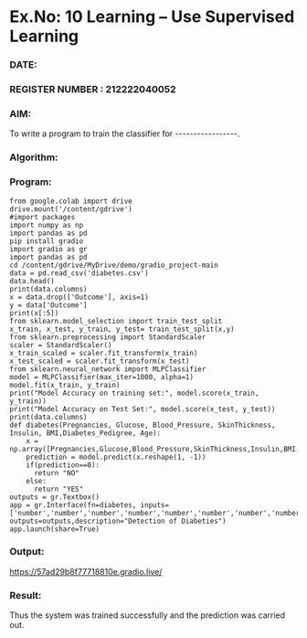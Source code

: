 # Ex.No: 10 Learning – Use Supervised Learning  
### DATE:                                                                            
### REGISTER NUMBER : 212222040052
### AIM: 
To write a program to train the classifier for -----------------.
###  Algorithm:

### Program:
```
from google.colab import drive
drive.mount('/content/gdrive')
#import packages
import numpy as np
import pandas as pd
pip install gradio
import gradio as gr
import pandas as pd
cd /content/gdrive/MyDrive/demo/gradio_project-main
data = pd.read_csv('diabetes.csv')
data.head()
print(data.columns)
x = data.drop(['Outcome'], axis=1)
y = data['Outcome']
print(x[:5])
from sklearn.model_selection import train_test_split
x_train, x_test, y_train, y_test= train_test_split(x,y)
from sklearn.preprocessing import StandardScaler
scaler = StandardScaler()
x_train_scaled = scaler.fit_transform(x_train)
x_test_scaled = scaler.fit_transform(x_test)
from sklearn.neural_network import MLPClassifier
model = MLPClassifier(max_iter=1000, alpha=1)
model.fit(x_train, y_train)
print("Model Accuracy on training set:", model.score(x_train, y_train))
print("Model Accuracy on Test Set:", model.score(x_test, y_test))
print(data.columns)
def diabetes(Pregnancies, Glucose, Blood_Pressure, SkinThickness, Insulin, BMI,Diabetes_Pedigree, Age):
    x = np.array([Pregnancies,Glucose,Blood_Pressure,SkinThickness,Insulin,BMI,Diabetes_Pedigree,Age])
    prediction = model.predict(x.reshape(1, -1))
    if(prediction==0):
      return "NO"
    else:
      return "YES"
outputs = gr.Textbox()
app = gr.Interface(fn=diabetes, inputs=['number','number','number','number','number','number','number','number'], outputs=outputs,description="Detection of Diabeties")
app.launch(share=True)
```

### Output:
https://57ad29b8f77718810e.gradio.live/


### Result:
Thus the system was trained successfully and the prediction was carried out.

